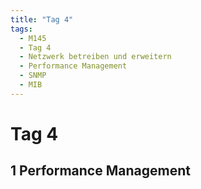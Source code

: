 ```yaml
---
title: "Tag 4"
tags:
  - M145
  - Tag 4
  - Netzwerk betreiben und erweitern
  - Performance Management
  - SNMP
  - MIB
---
```


# Tag 4

## 1 Performance Management
